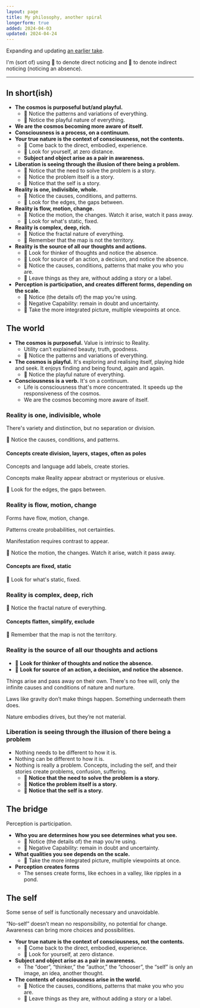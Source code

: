 ```yaml
---
layout: page
title: My philosophy, another spiral
longerform: true
added: 2024-04-03
updated: 2024-04-24
---
```


Expanding and updating [an earlier take](/thinking/my-philosophy/).

<div class="boxout">I'm (sort of) using <span class="gripmoji">🎯</span> to denote direct noticing and <span class="gripmoji">🏹</span> to denote indirect noticing (noticing an absence).</div>

---

## In short(ish)

- **The cosmos is purposeful but/and playful.**
	- 🎯 Notice the patterns and variations of everything.
	- 🎯 Notice the playful nature of everything.
- **We are the cosmos becoming more aware of itself.**
- **Consciousness is a process, on a continuum.**
- **Your true nature is the context of consciousness, not the contents.**
	- <span class="gripmoji">🎯 </span>Come back to the direct, embodied, experience.
	- <span class="gripmoji">🏹 </span>Look for yourself, at zero distance.
	- **Subject and object arise as a pair in awareness.**
- **Liberation is seeing through the illusion of there being a problem.**
	- <span class="gripmoji">🎯 </span>Notice that the need to solve the problem is a story.
	- <span class="gripmoji">🎯 </span>Notice the problem itself is a story.
	- <span class="gripmoji">🎯 </span>Notice that the self is a story.
- **Reality is one, indivisible, whole.**
	- <span class="gripmoji">🎯 </span>Notice the causes, conditions, and patterns.
	- <span class="gripmoji">🏹 </span>Look for the edges, the gaps between.
- **Reality is flow, motion, change.**
	- <span class="gripmoji">🎯 </span>Notice the motion, the changes. Watch it arise, watch it pass away.
	- <span class="gripmoji">🏹 </span>Look for what's static, fixed. 
- **Reality is complex, deep, rich.**
	- <span class="gripmoji">🎯 </span>Notice the fractal nature of everything.
	- <span class="gripmoji">🏹 </span>Remember that the map is not the territory.
- **Reality is the source of all our thoughts and actions.**
	- <span class="gripmoji">🏹 </span>Look for thinker of thoughts and notice the absence.
	- <span class="gripmoji">🏹 </span>Look for source of an action, a decision, and notice the absence.
	- <span class="gripmoji">🎯 </span>Notice the causes, conditions, patterns that make you who you are.
	- <span class="gripmoji">🏹 </span>Leave things as they are, without adding a story or a label.
- **Perception is participation, and creates different forms, depending on the scale.**
	- <span class="gripmoji">🎯 </span>Notice (the details of) the map you're using.
	- <span class="gripmoji">🏹 </span>Negative Capability: remain in doubt and uncertainty. 
	- <span class="gripmoji">🏹 </span>Take the more integrated picture, multiple viewpoints at once.

## The world

- **The cosmos is purposeful.** Value is intrinsic to Reality.
    - Utility can’t explained beauty, truth, goodness.
    - 🎯 Notice the patterns and variations of everything.
- **The cosmos is playful.** It's exploring and realising itself, playing hide and seek. It enjoys finding and being found, again and again.
    - 🎯 Notice the playful nature of everything.
- **Consciousness is a verb.** It's on a continuum.
    - Life is consciousness that's more concentrated. It speeds up the responsiveness of the cosmos.
	- We are the cosmos becoming more aware of itself.    

### Reality is one, indivisible, whole

There's variety and distinction, but no separation or division. 

<span class="gripmoji">🎯 </span>Notice the causes, conditions, and patterns.

#### Concepts create division, layers, stages, often as poles

Concepts and language add labels, create stories.

Concepts make Reality appear abstract or mysterious or elusive.

<span class="gripmoji">🏹 </span>Look for the edges, the gaps between.

### Reality is flow, motion, change

Forms have flow, motion, change. 

Patterns create probabilities, not certainties.

Manifestation requires contrast to appear.

<span class="gripmoji">🎯 </span>Notice the motion, the changes. Watch it arise, watch it pass away.

#### Concepts are fixed, static

<span class="gripmoji">🏹 </span>Look for what's static, fixed. 

### Reality is complex, deep, rich

<span class="gripmoji">🎯 </span>Notice the fractal nature of everything.

#### Concepts flatten, simplify, exclude

<span class="gripmoji">🏹 </span>Remember that the map is not the territory.

### Reality is the source of all our thoughts and actions

- <span class="gripmoji">🏹 </span>**Look for thinker of thoughts and notice the absence.**
- <span class="gripmoji">🏹 </span>**Look for source of an action, a decision, and notice the absence.**

Things arise and pass away on their own. There's no free will, only the infinite causes and conditions of nature and nurture. 

Laws like gravity don’t make things happen. Something underneath them does.

Nature embodies drives, but they’re not material.

### Liberation is seeing through the illusion of there being a problem

- Nothing needs to be different to how it is.
- Nothing can be different to how it is.
- Nothing is really a problem. Concepts, including the self, and their stories create problems, confusion, suffering.
	- <span class="gripmoji">🎯 </span>**Notice that the need to solve the problem is a story.**
	- <span class="gripmoji">🎯 </span>**Notice the problem itself is a story.**
	- <span class="gripmoji">🎯 </span>**Notice that the self is a story.**

## The bridge

Perception is participation.

- **Who you are determines how you see determines what you see.**
	- <span class="gripmoji">🎯 </span>Notice (the details of) the map you're using.
	- <span class="gripmoji">🏹 </span>Negative Capability: remain in doubt and uncertainty. 
- **What qualities you see depends on the scale.**
	- <span class="gripmoji">🏹 </span>Take the more integrated picture, multiple viewpoints at once.
- **Perception creates forms**
	- The senses create forms, like echoes in a valley, like ripples in a pond.

## The self

Some sense of self is functionally necessary and unavoidable.

“No-self” doesn’t mean no responsibility, no potential for change. Awareness can bring more choices and possibilities.

- **Your true nature is the context of consciousness, not the contents.**
	- <span class="gripmoji">🎯 </span>Come back to the direct, embodied, experience.
	- <span class="gripmoji">🏹 </span>Look for yourself, at zero distance.
- **Subject and object arise as a pair in awareness.**
    - The “doer”, “thinker,” the “author,” the “chooser”, the “self” is only an image, an idea, another thought.
- **The contents of consciousness arise in the world.** 
	- <span class="gripmoji">🎯 </span>Notice the causes, conditions, patterns that make you who you are.
	- <span class="gripmoji">🏹 </span>Leave things as they are, without adding a story or a label.



<!--
### Potential poles

- Vice / Virtue
- Fear / Desire
- Stress / Security
-->
<!-- 
## Contractions

- SuperPerisher
- Conflict
- Feeling watched
- Feeling embarrassed
- Feeling anxious
 -->